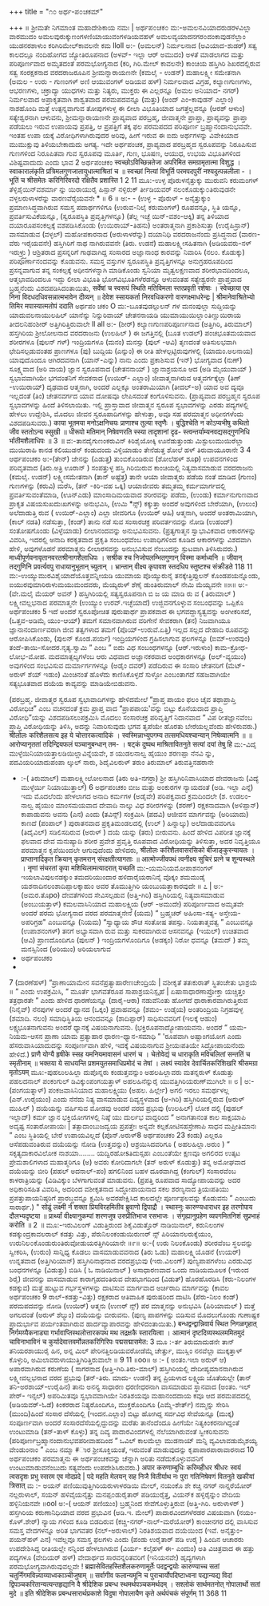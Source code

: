 +++
title = "೧೦ ಅರ್ಥ-ಪ೦ಚಕಮ್"

+++
॥ ಶ್ರೀಮತೇ ನಿಗಮಾಂತ ಮಹಾದೇಶಿಕಾಯ ನಮಃ | 
ಅರ್ಥಪ೦ಚಕ೦ 
ಮ:-ಅಮಲನವಿಯಾದರುಡರಳವಿಲ್ಲಾ ವಾರಮುದಂ 
ಅಮಲವುರುಕ್ಕುಣಂಗಳಣಿಯಾಯುವಂಗಳಡಿಯವ‌ಹಳ್ ಅಮಲವ್ಯಯಾದನಗರ೦ದಂಕಾವುಡನೆಲ್ಲಾಂ 
ಯುಡನರಶಾಳುಂ ಕರಿಗಿರಿಮೇಲ್‌ಕಾವಲನೇ 
ಕಮ 
lloll 
ಅ:- (ಅಮಲನ್) ನಿರ್ಮಲನಾದ (ಅವಿಯಾದ-ಶುಡರ್) ಸತ್ವ ಕಾಲದಲ್ಲೂ ನಂದಿಹೋಗದ ಜ್ಯೋತಿರೂಪನಾದ (ಅಳವ್- ಇಲ್ಲಾ ಆರ್ ಅಮುದಂ) ಅಳತೆ ಮಾಡಲಾಗದ ಮತ್ತು ಪರಿಪೂರ್ಣವಾದ ಅಮೃತದಂತೆ ಪರಮಭೋಗ್ಯನಾದ (ಕರಿ, ಗಿರಿ.ಮೇಲ್ ಕಾವಲನೇ) ಕಾಂಚಿಯ ಹಸ್ತಿಗಿರಿ ಶಿಖರದಲ್ಲಿರುವ ಸತ್ವ ಸಂರಕ್ಷಕನಾದ ವರದರಾಜರೂಪಿನ ಶ್ರೀಮನ್ನಾರಾಯಣನೇ (ಕಮಲೈ - ಉಡನ್) ಮಹಾಲಕ್ಷ್ಮೀ ಸಮೇತನಾಗಿ (ಅಮಲ - ಉರು - ಗುಣಂಗಳ್ ಅಣಿ ಆಯುವಂಗಳ್ ಅಡಿಯವ‌ ಹಳ್) ನಿರ್ಮಲವಾದ ವಿಗ್ರಹ, ಕಲ್ಯಾಣಗುಣಗಳು, ಆಭರಣಗಳು, ಚಕ್ರಾದ್ಯಾ ಯುಧಗಳು ಮತ್ತು ನಿತ್ಯರು, ಮುಕ್ತರು ಈ ಎಲ್ಲರನ್ನೂ (ಅಮಲ ಅನಿಯಾದ- ನಗರ್) ನಿರ್ಮಲವಾದ ಅಪ್ರಾಕೃತವಾಗಿ ಶಾಶ್ವತವಾದ ಪರಮಪದವನ್ನೂ (ಮತ್ತು) (ಅಂದ್ ಎಂ-ಕಾವುಡನ್ ಎಲ್ಲಾಂ) ನಾಶಹೊಂದಿ ಮತ್ತೆ ಉತ್ಪನ್ನವಾಗುವ ತೋಪುಗಳುಳ್ಳ ಈ ಲೀಲಾ ವಿಭೂತಿಯಾದ ಜಗತ್ತೆಲ್ಲವನ್ನೂ (ಆರಶ್ ಆಳುಂ) ಸತ್ಯೇಶ್ವರನಾಗಿ ಆಳುವನು, 
ಶ್ರೀಮನ್ನಾರಾಯಣನೇ ಪ್ರಾಪ್ಯವಾದ ಪರಬ್ರಹ್ಮ, ಜೀವಾತ್ಮನೇ ಪ್ರಾಪ್ತಾ, ಪ್ರಾಪ್ಯವನ್ನು ಪ್ರಾಪ್ತಾ ಪಡೆಯಲು ಇರುವ ಉಪಾಯವು ಪ್ರಪತ್ತಿ, ಆ ಪ್ರಪತ್ತಿಗೆ ತಕ್ಕ ಫಲ ಪರಮಪದದ ಪರಿಪೂರ್ಣ ಬ್ರಹ್ಮಾನಂದಾನುಭವವೇ. ಇಂತಹ ಉಪಾ ಯಕ್ಕೆ ವಿರೋಧಿಗಳಾಗಿರುವುದರ ಅರಿವು, ಹೀಗೆ ಇರುವ ಈ ಐದು ಅರ್ಥಗಳನ್ನು ವಿವೇಕಿಯಾದ ಮುಮುಕ್ಷುವು ತಿಳಿಯಬೇಕಾದುದು ಅಗತ್ಯ. ಇದೇ ಅರ್ಥಪಂಚಕ, ಪ್ರಾಪ್ಯವಾದ ಪರಬ್ರಹ್ಮದ ಸ್ವರೂಪವನ್ನು ನಿರೂಪಿಸುವ ಗುಣಗಳಿಂದ ನಿರೂಪಿತವಾ ಗುವ ಸ್ವರೂಪವು ಮೂರ್ತಿ, ಗುಣ, ಭೂಷಣ, ಆಯುಧ, ಉಭಯ ವಿಭೂತಿಗಳಿಂದ ವಿಶಿಷ್ಟವಾದುದು ಎಂದು ಭಾವ 
2 
ಅರ್ಥಪಂಚಕಂ 
स्वच्छोऽविच्छिन्नतेजा अपरिमित समग्रामृतात्मा विशुद्ध । स्वाकारालंकृति प्रत्रिमलगुणजातायुधात्माश्रितां च ॥ स्वच्छां नित्यां विभूर्ति परमपदपुरीं नश्यदुत्पन्नलीला - । 
भूतिं च श्रीसमेतः करिगिरिवरदो रक्षितैव प्रशास्ति 
1 2 11 
ಮೂ:-ಉಳ್ಳ ಪೊರುಳನೈತ್ತುಕ್ಕು ಮುರುವನಿ ಕರುಮಂಗಳ್ 
ತೆಳ್ಳಿಶೈಯಿನ್‌ವಶರ್ಮಾ ನ್ನು ಯಿರಾಯುರೈ ಹಿಸ್ಪಾನ್ ನಳ್ಳಿರುಕ್ ರ್ತೀಡಿಯವರ್ ನಲಂಕೊಡುಕ್ಕು೦ತಿರುವುಡನೇ ವಳ್ಳಲರುಳಾಳರೆನ್ನು ವಾರಣವೆರೈಯವನೇ 
* 
॥ 6 ॥ 
ಅ:- - 
(ಉಳ್ಳ - ಪೊರುಳ್ - ಅನೈತ್ತುಕ್ಕುಂ ಪ್ರಮಾಣಸಿದ್ಧವಾಗಿರುವ ಸಮಸ್ತ ಪದಾರ್ಥಗಳಿಗೂ (ಉರುವ-ನಿಲೈ ಕರುಮಂಗಳ್) ರೂಪವನ್ನೂ, ಸ್ಥಿತಿ ಯನ್ನೂ, ಪ್ರವರ್ತಿಸುವಿಕೆಯನ್ನೂ, (ಸ್ವರೂಪಸ್ಥಿತಿ ಪ್ರವೃತ್ತಿಗಳನ್ನೂ) (ತೆಲ್ಲ ಇಚ್ಛೆ ಯಿನ್-ವಶಂ-ಆಕ್ಕಿ) ತನ್ನ ತಿಳಿಯಾದ ದಯಾರೂಪಸಂಕಲ್ಪಕ್ಕೆ ವಶಪಡಿಸಿಕೊಂಡು (ಉಯಿರಾಯ್-ತಿಹನು) ಅಂತರಾತ್ಮನಾಗಿ ಪ್ರಕಾಶಿಸುತ್ತಾ (ಉರೈಹಿಸ್ರಾನ್) ವಾಸಮಾಡುವ (ವಳ್ಳಲ್) ಮಹೋಪಕಾರನಾದ (ಅರುಳಾಳರೆನ್ನು) ದಯಾನಿಧಿ ವರದರಾಜನೆಂದು ಪ್ರಸಿದ್ಧನಾದ (ವಾರಣ-ವೆರು ಇರೈಯವನೇ) ಹಸ್ತಿಗಿರಿಗೆ ನಾಥ ನಾಗಿರುವವನೇ (ತಿರು. ಉಡನೆ) ಮಹಾಲಕ್ಷ್ಮೀಸಹಿತನಾಗಿ (ಅಡಿಯವರು-ನಳ್ ಇರುಳ್ರ್ತ್ತು) ಆಶ್ರಿತರಾದ ಪ್ರಸನ್ನರಿಗೆ ಗಾಢವಾಗಿದ್ದ ಸಂಸಾರದ ಅಜ್ಞಾನಾಂಧ ಕಾರವನ್ನು ನಿವಾರಿಸಿ (ನಲಂ. ಕೊಡುಕ್ಕು) ಪರಿಪೂರ್ಣಾನಂದವನ್ನು ಕೊಡುವನು. 
ಸಮಸ್ತ ವಸ್ತುಗಳ ಸ್ವರೂಪಸ್ಥಿತಿ ಪ್ರವೃತ್ತಿಗಳನ್ನೂ ಅನುಗ್ರಹರೂಪದಿಂದ ಪ್ರಸನ್ನವಾಗುವ ತನ್ನ ಸಂಕಲ್ಪಕ್ಕೆ ಅಧೀನಗಳನ್ನಾಗಿ ಮಾಡಿಕೊಂಡು ಸ್ವನಿಯಾ ಮೃತ್ವಲಕ್ಷಣವಾದ ಶರೀರಭಾವದಿಂದಲೂ, ಆತ್ಮಭಾವದಿಂದಲೂ ಇದ್ದು ಲೀಲಾ ವಿಭೂತಿ ಭೋಗವಿಭೂತಿಗಳೆರಡನ್ನೂ ಆಳುವಂತಹ ಸತ್ಯೇಶ್ವರನೇ ಪ್ರಾಪ್ತವಾದ ಬ್ರಹ್ಮನೆಂದು ವಿಶದಪಡಿಸಿದಂತಾಯಿತು, 
सर्वेषां च स्वरूपं स्थिति मतिविमला स्तत्प्रवृती रशेषाः । स्वेच्छाया एव निना विदधदधिवसन्नात्मभावेन दीव्यन् ॥ देवेश स्सायकर्ता निरवधिकरणो वारणक्ष्माधरेन्द्रः | श्रीमानेवाश्रितेभ्यो तिमिर मपास्यात्मतोपं ददाति 
ಅರ್ಥಪಂ ಚಕಂ 
O 
ಮ:-ಬೂತವುಡಲ್ಪುಲನ್‌ ಗಳ ಮನಂಪುಲ್ಲಾ ಸುದ್ದಿಯನ್ನು 
ಯಾದುವಲನಾಯುಲಹಿಲ್ ಯಾನೆನ್ನು ನಿನ್ನುರಿವಾಯ್ ಚೇತನನಾಯಡಿ ಯುಮಾಯುಯಿಲ್ಲಾ೦ತಿಣ್ಣುಯಿರಾಯ ತೀದಲನಿಹಂಶೀರ್ ಅತ್ತಿಗಿರಿತ್ತಿರುವಾಲೇ 
ll all 
ಅ:- (ಶೀರ್) ಕಲ್ಯಾಣಗುಣಪರಿಪೂರ್ಣನಾದ (ಅತ್ತಿಗಿರಿ, ತಿರುಮಾಲ್) ಹಸ್ತಗಿರಿಯ ಶ್ರೀಲೋಲನಾದ ವರದರಾಜನು (ಉಲಹಿಲ್ ) ಈ ಜಗತ್ತಿನಲ್ಲಿ (ಬೂತ ಉಡಲ್) ಪಂಚಭೂತಮಯವಾದ ಶರೀರಗಳೂ (ಪುಲನ್‌ ಗಳ್) ಇಂದ್ರಿಯಗಳೂ (ಮನಂ) ಮನಸ್ಸು (ಪುಲ್ -ಆವಿ) ತೃಣದಂತೆ ಅತಿಸುಲಭವಾಗಿ ಛೇದಿಸಲ್ಪಡುವಂತಹ ಪ್ರಾಣಗಳೂ (ಪು) ಬುದ್ದಿಯ (ಎನ್ನುಂ) ಈ ರೀತಿ ಹೇಳಲ್ಪಟ್ಟಿರುವುಗಳಲ್ಲಿ (ಯಾದುಂ.ಅಲನಾಯ) ಯಾವುದೊಂದೂ ಆಗಿರದವನಾಗಿ (ಯಾನ್-ಎನ್ನು) ನಾನು ಎಂದು ಪ್ರಕಾಶಿಸುವ (ಇನ್) ಭೋಗ್ಯವಾದ (ನುಣ್) ಸೂಕ್ಷ್ಮವಾದ (ಅರಿ ವಾಯ) ಜ್ಞಾನ ಸ್ವರೂಪನಾದ (ಚೇತನನಾಯ್ ) ಜ್ಞಾನಾಶ್ರಯನೂ ಆದ (ಅಡಿ ಮೈಯುವಾಯ್ ) ಸ್ವಭಾವವಾಗಿಯೇ ಭಗವಂತನಿಗೆ ಸೇವಕನಾದ (ಉಯಿರ್- ಎಲ್ಲಾಂ) ಜೀವಾತ್ಮನಾಗಿರುವ ಆತ್ಮವರ್ಗಕ್ಕೆಲ್ಲಾ (ತಿಣ್ -ಉಯಿರಾಯ್) ದೃಢವಾದ ಆತ್ಮನಾಗಿ, ಅಂದರೆ ಎಲ್ಲಕ್ಕೂ ಅಂತರಾಮಿಯಾಗಿ (ತೀದಲ್-ಅ) ಯಾವ ಅವ ದ್ಯವೂ ಇಲ್ಲದಂತೆ (ತಿಂ) ಚೇತನವರ್ಗದ ಯಾವ ದೋಷವೂ ಲೇಪಿಸದಂತೆ ಕಂಗೊಳಿಸುವನು. (ಪ್ರಾಪ್ಯವಾದ ಪರಬ್ರಹ್ಮನ ಸ್ವರೂಪ ಸ್ವಭಾವಗಳನ್ನು ಹಿಂದೆ ತಿಳಿಸಲಾಯಿತು. ಇಲ್ಲಿ ಪ್ರಾಸ್ತಾವಾದ ಜೀವಾತ್ಮನ ಸ್ವರೂಪ ಸ್ವಭಾವಗಳನ್ನು ಎರಡು ಪದ್ಯಗಳಲ್ಲಿ ಹೇಳಲು ಉದ್ದೇಶಿಸಿ, ಮೊದಲು ಜೀವನ ಸ್ವರೂಪಾದಿಗಳನ್ನು ಹೇಳುತ್ತಾ, ಅವೂ ಸಹ ಪರಮಾತ್ಮನ ಅಧೀನಗಳೆಂದು ವಿಶದಪಡಿಸುವರು.) 
काया भूतमया मनोऽक्षनिचयः प्राणाश्च तुल्या स्तृणैः । बुद्धिश्चेति न कोऽप्यभीषु कथितो जीव स्ततोऽन्य स्सुखी ॥ धीरूपो मतिमान् निषेवणरति स्स्या तादृशानां दृढ- स्त्वन्तर्याम्यनवद्यसद्गुणनिधि र्भातीमशैलाधिपः 
॥ 3 ॥ 
ವ:-ತಾನದೈಗುಣಂಕರುವಿನ್ ಕಿರಿಶೈಯೋಕ್ಕಿ 
ಊನೆಡುತ್ತುಂಡು ಮಿಸ್ಟುಲುಮುಯಿರೆಲ್ಲಾ ಮುಯಿರಾಹಿ ಕಾನಡ ಕಲಿಯುಡನ್ ಕಂಡುದಂದು ವಿಳ್ಳಿಯಾಡುಂ ತೇನೆಡುತ್ತ ಶೋಲೆ ಹಳ್ ತಿರುವಾಯೂರಾನೇ 
3 
4 
ಆರ್ಥಪಂಚಕಂ 
ಅ:-(ತೇನ್) ಜೇನನ್ನು (ಎಡುತ್ತ) ತುಂಬಿಕೊಂಡಿರುವ (ಶೋಲೆಹಳ್ ಶೂp) ಉಪವನಗಳಿಂದ ಪರಿವೃತವಾದ (ತಿರು.ಅತ್ರಿ ಊರಾನ್ ) ಸಂಪತ್ತುಳ್ಳ ಹಸ್ತಿ ಗಿರಿಯಿರುವ ಕಾಂಚಿಯಲ್ಲಿ ನಿತ್ಯವಾಸಮಾಡುವ ವರದರಾಜನು (ಕಮಲೈ. ಉಡನ್) ಲಕ್ಷ್ಮೀಸಮೇತನಾಗಿ (ತಾನ್ ಅಷ್ಟೆತ್ತ) ತಾನೇ ಆಯಾ ಜೀವಾತ್ಮರು ಪಡೆಯ ನಂತೆ ಮಾಡಿದ (ಗುಣಂ) ಗುಣಗಳನ್ನು (ಕರುವಿ) ಮರೆಸಿ, (ತನ್ -ಕಿರಿ-ವಹ ಒಕ್ಕಿ) ಆಯಾಜೀವರು ತಮ್ಮತಮ್ಮ ಕರ್ಮಮಾರ್ಗದಲ್ಲಿ ಪ್ರವರ್ತಿಸುವಂತೆಮಾಡಿ, (ಊನ್ಎಡು) ಮಾಂಸಾದಿಮಯವಾದ ಶರೀರವನ್ನು ಪಡೆದು, (ಉಂಡು) ಕರ್ಮಾನುಗುಣವಾದ ಪ್ರಾಕೃತ ವಿಷಯಸುಖದುಃಖಗಳನ್ನು ಅನುಭವಿಸಿ, (ಉಮಿ *ನ್ಸ್) ಕಕ್ಕುತ್ತಾ ಅಂದರೆ ಅವುಗಳಿಂದ ಬೇರೆಯಾಗಿ, (ಉಲುಂ) ಅಲೆದಾಡುತ್ತಿ ರುವ ( ಉಯಿರ್-ಎಲ್ಲಾಂ) ಎಲ್ಲಾ ಜೀವರಿಗೂ (ಉಯಿರ್ ಆಹಿ) ಆತ್ಮನಾಗಿ, ಅಂದರೆ ಅಂತರಾಮಿಯಾಗಿ, (ಕಾಲ್ ನಡತಿ) ನಡೆಸುತ್ತಾ, (ಕಂಡ್) ತಾನು ನಡೆ ಸುವ ಸಂಸಾರಚಕ್ರ ಪರಿವರ್ತನವನ್ನು ನೋಡಿ (ಉಹಂದ್) ಸಂತೋಷಗೊಂಡು (ವಿಳ್ಳೆಯಾಡು) ಲೀಲಾನಂದವನ್ನು ಅನುಭವಿಸುವನು. 
(ಪ್ರತ್ಯಗಾತ್ಮನ ಸ್ವಾಭಾವಿಕವಾದ ಆಕಾರಗಳನ್ನು ವಿವರಿಸಿ, ಇದರಲ್ಲಿ ಅನಾದಿ ಕರಕೃತವಾದ ಪ್ರಕೃತಿ ಸಂಬಂಧವೆಂಬ ಉಪಾಧಿಗಳಿಂದ ಕೂಡಿದ ಆಕಾರಗಳನ್ನು ವಿಶದವಾಗಿ ಹೇಳಿ, ಅವುಗಳೊಡನೆ ಪರಮಾತ್ಮನು ಲೀಲಾರಸವನ್ನು ಅನುಭವಿಸುವ ನೆಂಬುದನ್ನು ಸ್ಪುಟವಾಗಿ ತಿಳಿಸಿರುವರು.) 
माध्वीपूर्णवनावृतानवरतश्रीनागशैलाधिपः । 
सश्रीक श्च निजोपलम्भितगुणान् विस्मा कर्माध्वनि ॥ जीवान् तद्गुणिनि प्रवर्त्यवपु राधायानुभूतान् च्युतान् । भ्रान्तान् वीक्ष्य कृपावश स्तदधिप स्तुष्टश्च संक्रीडते 
118 11 
ಮ:-ಉಯ್ಯುಮುರವಿಶೈಯಾದೆಯೊತ್ತವನ್ನೀಯಡಿ ಯುಮಾಯ ಪೊಯ್ಯುರುನೈ ತನಕ್ಕೇತ್ತಿಪ್ಪುಲನ್ ಕೊಂಡಪಯನ್ನೊಂಡು, ಐಯುರವುಮಾರಿರುಳುಮಯುಮಂದವರು, 
ಮೆಯ್ಯರುಳ್ ಶೆಣೈ ಡುಂತಿರುಮಾಲ್‌ ನೇಮಿ ಮೆಯ್ಯವನೇ ॥೫॥ 
ಅ:-(ವೇ.ಮಲೈ ಮೆಯರ್ ಅವನ್ ) ಹಸ್ತಿಗಿರಿಯಲ್ಲಿ ಸತ್ಯಸ್ವರೂಪನಾಗಿ ಬಿ ಜ ಯ ಮಾಡಿ ರು ವ ( ತಿರುಮಾಲ್ ) ಲಕ್ಷ್ಮೀವಲ್ಲಭನಾದ ಪರಮಾತ್ಮನೇ (ಉಯ್ಯುಂ ಉರವ್.ಇಚ್ಛೆಯಾದೆ) ಉಜ್ಜಿವನಗೊಳ್ಳುವ ಸಂಬಂಧವನ್ನು ಒಪ್ಪಿಕೊ 
ಅರ್ಥಪಂಚಕಂ 
5 
ಇದೆ ಅಂದರೆ ಸ್ವರೂಪೋಚಿತ ಪುರುಷಾರ್ಥ ಪ್ರಾಪಕವಾದ ಈ ಭಗವದ್ದಾಸ್ಯತ್ವವನ್ನು ಅಂಗೀಕರಿಸದೆ, (ಒತ್ತವ-ಅಡಿಮೈ ಯುಂ-ಆಯ್) ತಮಗೆ ಸಮಾನವಾಗಿರುವ ವರಿಗೇನೆ ಸೇವಕರಾಗಿ (ತನ) ನಿಜವಾಗಿಯೂ ಜ್ಞಾನಾನಂದಾರ್ಣವರಾಗಿ ಜೀವ ತತ್ವಗಳಾದ ತಮಗೆ (ಪೊಯ್-ಉರುವೆ.ಏತ್ತಿ) ಇಲ್ಲದ ಸಲ್ಲದ ದೇಹಾದಿ ರೂಪವನ್ನು ಆರೋಪಿಸಿಕೊಂಡು, (ಪುಲನ್ ಕೊಂಡ.ಪರ್ಯ) ಇಂದ್ರಿಯಗಳಿಂದ ಗ್ರಹಿಸಲಾಗುವ ಫಲಗಳನ್ನೂ (ಐಮ್-ಉರವುಂ) ತಂದೆ-ತಾಯಿ-ಸೋದರ.ನೃತ್ಯ.ಸ್ವಾಮಿ ” ಎಂಬ 
” ಐದು ವಿಧ ಸಂಬಂಧಗಳನ್ನೂ (ಆರ್.ಇರುಳುಂ) ಕಾಮ-ಕ್ರೋಧ-ಲೋಭ-ಮೋಹ. ಮದಮಾತ್ಸಲ್ಯಗಳೆಂಬ ಆರು ವಿಧವಾದ ಅಜ್ಞಾನಕರವಾದ ಅಂಧಕಾರಗಳನ್ನೂ (ಅಲ್-ವ್ಯಯುಂ) ಅವುಗಳಿಂದ ಸಂಭವಿಸುವ ದುರ್ಮಾರ್ಗಗಳನ್ನೂ (ಅಡೈಂ ದವರ್) ಪಡೆದಿರುವ ಈ ಸಂಸಾರಿ ಚೇತನರಿಗೆ (ಮೆಟ್-ಅರುಳ್ ಶೆಯ್ ಇಡುಂ) ಮಿಂಚಿನಂತೆ ಹೊಳೆದು ಕಾಣಿಸಿಕೊಳ್ಳದೆ ಸುಳ್ಳೋ ಎಂಬಂತಾಗದೆ ಸಹಜವಾಗಿಯೇ ಸತ್ಯಭೂತವಾದ ದಯೆಯ ಕಾವ್ಯವನ್ನು ಮಾಡಿಯೇಬಿಡುವನು. 

(ಪರಬ್ರಹ್ಮ. ಜೀವಾತ್ಮರ ಸ್ವರೂಪ ಸ್ವಭಾವಾದಿಗಳನ್ನು ಹೇಳಿದಮೇಲೆ “ಪ್ರಾಪ್ತ ಪಾಯಂ ಫಲಂ ಚೈವ ತಥಾಪ್ರಾಪ್ತಿ ವಿರೋಧಿಚ” ಎಂಬ ವಚನದಂತೆ ಕ್ರಮ ಪ್ರಾಪ್ತ ವಾದ “ಪ್ರಾಪಪಾಯ'ವನ್ನು ಬಿಟ್ಟು ಕೊನೆಯದಾದ ಪ್ರಾಪ್ತಿ ವಿರೋಧಿ”ಯನ್ನು ವಿಶದಪಡಿಸಲುಪಕ್ರಮಿಸಿ ಮೊದಲು ಸಂಸಾರಚಕ್ರ ಪರಿವೃತ್ತಿಗೆ ನಿದಾನವಾದ “ ವಿಪ ರೀತಜ್ಞಾನವೆಂಬ ಪ್ರಾಪ್ತಿ ವಿರೋಧಿಯನ್ನು ತಿಳಿಸಿ, ಅದನ್ನು ನಿವಾರಿಸುವುದು ಭಗವ ತೃಪೆಯೇ ಹೊರತು ಬೇರೆಯಲ್ಲವೆಂದು ಹೇಳಿರುವರು.) 
श्रीलोलः करिशैलसत्य इह ये चोत्तारकत्वादिकं । स्वस्मिन्नाभ्युपगम्य तत्समधियश्चान्यान् निषेव्यात्मनि ॥ ॥ आरोप्यानृततां तदिन्द्रियफलं पञ्चानुबन्धान् तम- । षट्कं दुष्पथ माश्रितावितनुते सत्यां दयां तेषु हि 
ಮ:-ವಿದೈ ಮುಳ್ಳೆಯಿನಿಯಾಯತ್ತಾಲಡಿಯಿಲ್ಲಾವಿನ್ನೆಯವೇ, 
ಶ ಯುಡಲನಾಲ್ವ ಹೈಯುಂ ಶರಣಪ್ಪಾ ನೆನವಿ ನ್ನು, ಪದವಿಯರಿಯಾದುಪಂಪಾ ಲ್ಕುಲ್ ನಾರು, 
ಶಿದೈವಿಲರುಳ್ ತರುಂ ತಿರುಮಾಲ್ ತಿರುವತ್ತಿನಹರಾನೇ 
* :-( ತಿರುಮಾಲ್) ಮಹಾಲಕ್ಷ್ಮೀಲೋಲನಾದ (ತಿರು ಅತಿ-ನಗರ್ರಾ) ಶ್ರೀ ಹಸ್ತಿಗಿರಿನಿವಾಸಿಯಾದ ದೇವರಾಜನು (ವಿದ್ಯೆ ಮುಳ್ಳೆರ್ಯಿ ನಿಯಾಯುತ್ತಾಲ್) 
6 
ಅರ್ಥಪಂಚಕಂ 
ಬೀಜ ಮತ್ತು ಅಂಕುರಗಳ ನ್ಯಾಯದಂತೆ (ಅಡಿ. ಇಲ್ಲಾ ಎನ್ನೆ) ಇದು ಮೊದಲೆಂದು ಹೇಳಲಾಗದ ಅನಾದಿ ಕರ್ಮಗಳ (ಅಡೈವೇ) ಪರಿಪಕ್ವವಾದ ಕ್ರಮದಿಂದಲೇ (ಶ. ಉಡಲಂ-ನಾಲ್ವ ಹೈಯುಂ ಮಾಂಸಮಯವಾದ ದೇವಾದಿ ನಾಲ್ಕು ವಿಧ ಶರೀರಗಳನ್ನು (ಶರಣ್) ರಕ್ಷಕನಾದವಾಗಿ (ಅಳಿಪ್ಪಾನ್) ಕಾಪಾಡುವನು ಅವನು (ಎನ) ಎಂದು (ತವಿನ್ಸ್) ಸಂಕ್ರಮಿಸಿ (ಪದವಿ) ಆಜೀವನ ಮಾರ್ಗವನ್ನು (ಅರಿಯಾದು) ಕಾಣದೆ (ಪಂಪಾಲ್ ) ಪುರಾತನವಾದ ಪ್ರಕೃತಿಮಂಡಲದಲ್ಲಿ (ಉಲ್ 
) ಹಿನ್ನಾಲ್ಕು) ಅಲೆದಾಡುವವರಿಗೂ (ತಿದೈವಿಲ್) ಸಡಿಲಿಸದಿರುವ (ಅರುಳ್ ) ದಯೆ ಯನ್ನು (ತರು) ಬೀರುವನು. 
ಹಿಂದೆ ಹೇಳಿದ ವಿಪರೀತ ಜ್ಞಾನಕ್ಕೆ ಫಲವಾದ ದೇವ ಮನುಷ್ಯಾದಿ ಶರೀರ ಪ್ರವೇಶ ಪ್ರವೃತ್ತಿ ರೂಪವಾದ ವಿರೋಧಿಯನ್ನು ತಿಳಿಸುತ್ತಾ, ಅದರ ನಿವೃತ್ತಿಯೂ ಪರಮಾತ್ಮನ ಕೃಪೆಯಿಂದಲೇ ಆಗುವುದೆಂದು ಹೇಳಿದರು, 
श्रीलोलः करिशैलवासरसिको बीजाङ्कुरन्यायतः । प्राप्तानादिकृत क्रियान् कृतमरान् संरक्षतीत्यागताः ॥ आत्मोज्जीवपथं त्वनीक्ष्य सुचिरं प्रत्ने च शून्यस्थले । नृणां संचरतां कृपा मशिथिलामत्यादरात् यच्छति 
ಮ:-ಯಮನಿಯಮೋಪಾಶನಂಗಳ್ ಇಯಲಾವಿಪುಲನಡಕ್ಕುಂ 
ತಮದರಿಯುಂದಾರ ಹಳಿದಾರೈಯರಾನಿನೈ ವೊಕ್ಕಂ ಶಮಮುಡೈ ಯಶನಾದಿನಲಂಶಾದಿಪ್ಪಾಲಕ್ಕಾಹುಂ 
ಅವರ‌ ತೊಮುತ್ತಿಗಿರಿ ಯಂಬುಯತ್ತಾಕಾರವುದೇ ॥ ೭ | 
ಅ:-(ಅಮರ‌.ತೊpo) ದೇವತೆಗಳಿಂದ ಸೇವಿಸಲ್ಪಡುವ (ಅತ್ತಿ-ಗಿರಿ) ಹಸ್ತಿಗಿರಿಯಲ್ಲಿ ನಿತ್ಯವಾಸಮಾಡುವ (ಅಂಬುಯತ್ತಾಳ್) ಕಮಲವಾಸಿನಿಯಾದ ಮಹಾಲಕ್ಷ್ಮಿಯ (ಆರ್ -ಅಮುದೇ) ಪರಿಪೂರ್ಣವಾದ ಅಮೃತವೇ ಅಂದರೆ ಪರಮ ಭೋಗ್ಯನಾದ ವರದ ಪರಮಾತ್ಮನೇನೆ (ಯಮ) “ ಬ್ರಹ್ಮಚರ್ ಅಹಿಂಸಾ-ಸತ್ಯ- ಅಸ್ತೇಯ-ಅಪರಿಗ್ರಹ" ಎಂಬುವನ್ನೂ (ನಿಯಮ) “ಸ್ವಾಧ್ಯಾಯ ಶೌಚ ಸಂತೋಷ ತಪಸ್ಸು. ನಿಯತಾತ್ಮವತ್ವ ” ಎಂಬುವನ್ನೂ (ಉಪಾಶನಂಗಳ್) ತನಗೆ ಅಭ್ಯಾಸವಾಗಿ ರುವ ಮತ್ತು ಸುಕರವಾಗಿರುವ ಆಸನವನ್ನೂ (ಇಯಲ್) ಉಚಿತವಾದ (ಆವಿ) ಪ್ರಾಣದೊಂದಿಗೂ (ಪುಲನ್ ) ಇಂದ್ರಿಯಗಳೊಂದಿಗೂ (ಅಡಕ್ಕಂ) ನಿರೋ ಧವನ್ನೂ (ತಮದ್ ) ತಮ್ಮ ಮನಸ್ಸಿನಿಂದ (ಅರಿಯುಂ) ಅರಿಯಲಾಗುವ 
* ಅರ್ಥಪಂಚಕಂ 
* 
7 
(ದಾರಣೆಹಳ್) “ಪ್ರಾಣಾಯಾಮೇನ ಸವನೆಪ್ರತ್ಯಾಹಾರೇಣಚೇಂದ್ರಿಯೆ | ವಶೀಕೃತೆ ತತಃಕುರಾತ್ ಸ್ಥಿತಂಚೇತು ಭಾಶ್ರಯೆ ॥ ” ಎಂದು ಉಪಕ್ರಮಿಸಿ, “ ಮೂರ್ತೆ ಭಾಗವತೆರೂಪ ಸಾಪಾಶ್ರಯನಿಸ್ಪೃಹೆ | ಏಷಾಸಾಧಾರಣಾಪ್ರೋಕ್ತಾ ಯಚ್ಚಿತ್ತಂ ತತ್ರಧಾರತೇ ” ಎಂದು ಹೇಳಿದ ಧಾರಣೆಯನ್ನೂ (ದಾರೈ-ಆರಾ) ನಡುವೆನಿಂತು ಹೋಗದೆ ಧಾರಾಕಾರವಾಗಿರುತ್ತಿರುವ (ನಿನೈವ್) ನೆನಪುಗಳ ಅಂದರೆ ಧ್ಯಾನದ (ಒಕ್ಕಂ) ಪ್ರವಾಹವನ್ನೂ (ಶಮಂ- ಉಡೈಯ) ಅಂತರಿಂದ್ರಿಯ ನಿಗ್ರಹವುಳ್ಳ (ಶಮಾದಿ. ನಲಂ) ಸಮಾಧಿಸ್ಥಿತಿಯ ಆನಂದವನ್ನೂ (ಶಾದಿಪ್ಪಾರ್) ಸಾಧಿಸುವವರಿಗೆ (ಇಲಕ್ಕೆ ಆಹುಂ) ಲಕ್ಷ್ಯಭೂತನಾಗುವನು ಅಂದರೆ ಧ್ಯಾನಕ್ಕೆ ವಿಷಯನಾಗುವನು. (ಭಕ್ತಿರೂಪನಾದ್ಯೋಪಾಯವನು. ಅಂದರೆ “ ಯಮ-ನಿಯಮ-ಆಸನ ಪ್ರಾಣಾ ಯಾಮ ಪ್ರತ್ಯಾಹಾರ ಧಾರಣ-ಧ್ಯಾನ-ಸಮಾಧಿ ” 'ರೂಪವಾಗಿ ಅಷ್ಟಾಂಗಯೋಗ ಎಂದು ಹೆಸರುವಾಸಿಯಾದುದನ್ನು ಸಂಪೂರ್ಣವಾಗಿ ಹೇಳಿ, ಇದಕ್ಕೆ ವಿಷಯನಾಗುವ ಶ್ರೀಯಃಪತಿಯೇ ಸಿದ್ಧೋಪಾಯನೆಂದು ಹೇಳಿದೆ.) 
प्राणै योग्यै हृषीके स्सह यमनियमावासनं धारणं च । चेतोवेद्यं च धाराकृति मविचलितां सन्ततिं च स्मृतीनाम् ॥ भक्तया ये साधयन्ति प्रशमयुतसमाधिप्रमोदं च तेषां । लक्ष्यं स्यादेव देवार्चितकरिशिखरि श्रीसमग्रा मृतोऽयम् 
ಮೂ:-ಪುಹಲುಲಹಿಲ್ಲಾ ದುಪೊನ್ನರು ಕಂಡುತ್ತವನ್ನುಂ ಅಹಲಹಿಲ್ಲಾವರು ಮತನ್ನರುಳ್ ಕೊಡುತ್ತು ಪಹಲದನಾಲ್ ಪಂಕಂಗುಲ್ ಡಿವಿಕ್ಕುಂಪಂಗಯತ್ತಾಳ್ ಅಹಲಹಿನೆನ್ನುರೈ ಯುವತ್ತಿಗಿರಿಯರುಣ್‌ಮುಗಿಲೇ ॥ ೮ | 
ಅ:-(ಪಂಗಯತ್ನಾಳ್) ಪಂಕಜವಾಸಿನಿಯಾದ ಮಹಾಲಕ್ಷ್ಮಿಯು (ಅಹಲ. ಹಿರ್ಲ್ಲೇ) ಅಗಲಿ ಇರಲು ಸಮರ್ಥಳಲ್ಲ (ಎನ್.ಉರೈಯುಂ) ಎಂದು ನೆನೆದು ನಿತ್ಯ ವಾಸಮಾಡುವ ದಿವ್ಯಸ್ಥಳವಾದ (ಅ-ಗಿರಿ) ಹಸ್ತಿಗಿರಿಯಲ್ಲಿರುವ (ಅರುಳ್ ಮುಹಿಲ್ ) ದಯೆಯನ್ನು ವರ್ಷಿಸುವ ಮೋಡವು ಅಂದರೆ ವರದ ಪ್ರಭುವು (ಉಲಹಿಲ್) ಲೋಕ ದಲ್ಲಿ (ಪುಹಲ್ ಇಲ್ಲಾದ್) ಕರ್ಮ ಜ್ಞಾನ ಭಕ್ತಿಯೋಗಗಳಲ್ಲಿ ನಿಷ್ಠೆ ಯು ದುರ್ಲಭ ವಾದ್ದರಿಂದ “ ಅನಾಗತಾನಂತ ಕಾಲ ಸಾಕ್ಷಯಾಪಿ ಅದೃಷ್ಟ ಸಂತಾರೋಪಾಯಃ | ತತ್ಪಾದಾಂಬುಜದ್ವಯ ಪ್ರಪತ್ತೇಃ ಅನ್ನವೇ ಕಲ್ಪಕೋಟಿಸಹಸ್ರೇಣಾಪಿ ಸಾಧನ ಮಪ್ರೀತಿಮಾನಃ ” ಎಂಬ ಸ್ಥಿತಿಯಲ್ಲಿ ಬೇರೆ ಉಪಾಯವಿಲ್ಲದೆ (ಪೊನ್.ಅರುಳ್8 
ಅರ್ಥಪಂಚಕಂ 
23 
ಕಂಡು) ಎಲ್ಲರೂ ಆಸೆಪಡುವಂತಿರುವ ದಯೆಯನ್ನು ನೋಡಿ (ಉತ್ತವನ್ನುಂ) ಆಶ್ರಯಿಸಿದವರಿಗೂ ( ಅಹಲಹಿಲ್ಲಾ.ಅರುಂ ) “ ಸಕೃತ್ಯದಾಕಾರವಿಲೋಕ ನಾಶಯಾ........ ಯದ್ವಿರಹೋsತಿದುಸ್ಸಹಃ ಎಂಬಂತೆಯೇ ಕ್ಷಣವೂ ಅಗಲಿರದ ಉತ್ಕಟ ಪ್ರೇಮಶಾಲಿಗಳಾದ ಮಹಾತ್ಮರಿಗೂ (ಅ) ಅವರು ಕೋರಿದಾಗಲೇ (ತನ್ ಅರುಳ್ ಕೊಡುತ್ತು) ತನ್ನ ಅಮೋಘವಾದ ದಯೆಯನ್ನು ಬೀರಿ (ಪಹಲ್ ಅದನಾಲ್-ಪಂ) ಹಗಲಿನಿಂದ ಬಹಳ ದೂರವಾಗಿದ್ದ (ಕಂಗುಲ್) ಸಂಸಾರವೆಂಬ ಕಾಳರಾತ್ರಿಯನ್ನು (ವಿಡಿವಿಕ್ಕುಂ ಬೆಳಗಾಗುವಂತೆ ಮಾಡುವನು. 
(ಪ್ರಪತ್ತಿ ರೂಪವಾದ ಸಾದ್ಯೋಪಾಯವನ್ನು ಅದರ ಅಧಿಕಾರಿಸಹಿತ ವಿವರಿಸಿ, ಅದರಿಂದ ವಶೀಕೃತನಾದ ಸಿದ್ಧೋಪಾಯನಾದ ಸಕಲ ಶರಣ್ಯನಾದ ತ್ರಿಯಃಪತಿಯು ಪ್ರಪತ್ತುಪಾಯನಿಷ್ಠರಿಗೆ ಪ್ರಾರಬ್ಧವನ್ನೂ ಕ್ಷಮಿಸಿ ಅವರಪೇಕ್ಷಿಸಿದ ಕಾಲದಲ್ಲೇ ಪೂರ್ಣಫಲವನ್ನು ಕೊಡುವನು ” ಎಂಬುದು ಸಾರಾರ್ಥ.) 
" 
सोढुं लक्ष्मी र्न शक्ता प्रियविरहमितीव ब्रुवाणो द्विपाद्रौ । स्थास्नुः कारुण्यधाराधर इह तरणोपाय दौलभ्यदृष्टया ॥ प्रार्थ्यां वीक्ष्यानुकम्पां शरणजुष उरुप्रीतिभाज रसभाजः । 
संगृह्यानुग्रहेण व्यपगमितनिशं सुप्रभाहं करोति 
॥ 2 ॥ 
ಮೂ:-ಇರುವಿಲಂಗ್ ವಿಡುತ್ತಿರುಂದ ಶಿಕೈವಿಡುತ್ತೊರ್ ನಾಡಿಯಿನಾಲ್, 
ಕರುನಿಲಂಗಳ ಕಡಕ್ಕುಂದ್ರಕಾವಲರಾಲ್ ಕಡತ್ತು ವಿತ್ತು, ಪೆರುನಿಲಂಕಂಡುಯಿರುಣರ್ ನ್ಸ್ ಪಿರಿಯಾನಲರುಕ್ಶೆಯುಂ, ಉರುನಿಲ೦ಕೊಂಡುರುಂತಿರುವೋಡುಯರತ್ತಿಗಿರಿಯಾನೇ ॥೯॥ 
ಅ:-( ಉರು ನಿಲಂಕೊಂಡು) ಶರೀರವೆಂಬ ಸ್ಥಲವನ್ನು ಸ್ವೀಕರಿಸಿ, (ಉರುಂ) ಸಾನ್ನಿಧ್ಯ ಕೊಡಲು ವಾಸಮಾಡುವವನಾದ (ತಿರು ಓಡು) ಮಹಾಲಕ್ಷ್ಮಿಯೊಡನೆ (ಉಯರ್) ಉನ್ನತವಾದ (ಅತ್ತಿಗಿರಿಯಾನ್) ಹಸ್ತಿಗಿರಿನಾಥನಾದ ವರದಪ್ರಭುವು (ಇರು.ವಿಲಂಗ್) ಪುಣ್ಯಪಾಪಗಳೆಂಬ ಎರಡುವಿಧ ಬಂಧನಗಳನ್ನೂ (ವಿಡುತ್ತು) ಬಿಡಿಸಿ ( ಓ‌ ನಾಡಿಯಿನಾಲ್ ) ಅಸಾಧಾರಣವಾದ ಒಂದು ನಾಡಿಯಮೂಲಕ (ಇರುಂದ ಶಿರೈ) ಜೀವನನ್ನು ವಾಸಮಾಡುವ ಕಾರಾಗೃಹದಂತಿರುವ ದೇಹಭಾಗದಿಂದ (ವಿಡುತ್) ಹೊರಹೊರಡಿಸಿ (ಕರು-ನಿಲಂಗಳ ಕಡಕ್ಕುವ) ಮತ್ತೆ ಹುಟ್ಟುವ ಗರ್ಭಸ್ಥಳಗಳನ್ನು ದಾಟಿಸುವ ಮಾರ್ಗವಾದ ಅರ್ಚಿರಾದಿ ಮಾರ್ಗವನ್ನು (ಕಾವಲ 
ಅರ್ಥಪಂಚಕಂ 
9 
ರಾಲ್-ಕಡತ್ತು-ವಿತ್ತು) ರಕ್ಷಕರಾದ ಆತಿವಾಹಿಕ ಪುರುಷರಿಂದ ದಾಟಿಸಿ (ಪೆರು-ನಿಲಂ ಕಂಡ್) ಪರಮಪದವನ್ನು ನೋಡಿ (ಉಯಿರ್) ಆತ್ಮನು (ಉಣರ್ ನ್ಸ್) ಪರ ಮಾತ್ಮನನ್ನು ಅನುಭವಿಸಿ (ಪಿರಿಯಾಮಲ್ ) ಮತ್ತೆ ಅಗಲದಂತೆ (ಅರುಳ್ ಶೆಲ್ಯುಂ) ದಯೆಯನ್ನು ಬೀರುವನು. 
(ಪುಣ್ಯ ಪಾಪಗಳನ್ನು ಬಿಡಿಸುವ ಮೊದಲುಗೊಂಡು ಗುಣಾಷ್ಟಕ ಪ್ರಾದುರ್ಭಾವ ಪರ್ಯಂತವಾಗಿರುವ ಹಾರ್ದವ್ಯಾಪಾರವನ್ನು ಹೇಳಿದಂತಾಯಿತು.) 
बन्धद्वन्द्वान्निवार्य स्थित निगळगृहात् निर्गमय्यैकनाड्या गर्भावाप्तिस्थलोत्तारकपथ मथ तद्रक्षकै स्तारयित्वा । आत्मानं दृष्टदिव्यस्थलममितमुदं चाविनाभाविनं च कुर्यादेवात्तवर्मोन्नतकरिगिरिपः पद्मसद्मासमेत: 
3 
ಮೂ :-ರ್ತ ತಿರುಮಾದುಡನೇ ತಾನ್ ತನಿಯರಶಾಯುರೈ ಹಿನ, 
ಅನ್ನ ಮಿಲ್ ಪೇರಿನತ್ತಿಲಡಿಯವರೋಡೆಮ್ಮೆ ಚೇರ್ತ್ತು, ಮುಸ್ಲಿಂ ನನವೆಲ್ಲಾ ಮುಕ್ಕತ್ತಾಳ್ ಕೊಳ್ಳುರಿ, ಅಮಿಲಾವರುಳಾಯುತ್ತಿಗಿರಿತ್ತಿರುವಾಲೇ 
॥ 9 11 
॥oo॥ 
ಅ :- ( ಅಂತಂ.ಇಲಾ ಅರುಳ್ ಆ) ಅಪಾರವಾಗಿರುವ ಕರುಣೆಯ 
( ಸಾಗರನಾದ (ಅತ್ತಿ-ಗಿರಿ.ತಿರು-ಮಾಲ್) ಹಸ್ತಿಗಿರಿಯಲ್ಲಿ ದೇದೀಪ್ಯಮಾನನಾಗಿರುವ ಲಕ್ಷ್ಮೀವಲ್ಲಭನಾದ ವರದ ಪ್ರಭುವು (ತನ್-ತಿರು. ಮಾದು- ಉಡನೆ) ತನ್ನ ಪ್ರಿಯಳಾದ ಲಕ್ಷ್ಮಿಯ ಜೊತೆಯಲ್ಲೇ (ತಾನ್ ತನಿ-ಅರಶಾಯ್-ಉರೈಹಿನ) ತಾನು ಅನನ್ಯ ಸಾಧಾರಣ ಧರಣೀಧರನಾಗಿ ವಾಸಮಾಡುವ ಸ್ಥಾನವಾದ (ಅಂತಂ. ಇಲ್ ಪೇರ್- ಇನ್ಸಲ್) ಅಪರಿಮಿತವೂ ಸ್ವಭಾವವಾಗಿಯೇ ನಿರತಿಶಯವೂ ಮಹಾನಂದದಾಯ ಕವೂ ಆದ ಪರಮಪದದಲ್ಲಿ (ಅಡಿಯವರ್-ಓಡೆ) ಕಿಂಕರರಾದ ನಿತ್ಯರೊಂದಿಗೂ, ಮುಕ್ತರೊಂದಿಗೂ (ಎಮ್ಮೆ-ಶೇರ್ತ್) ನಮ್ಮನ್ನು ಸೇರಿಸಿ (ಮುಂದಿ)ಹಿಂದೆ ಸಂಸಾರ ದೆಸೆಯಲ್ಲಿ (ಇಂದನ.ಎಲ್ಲಾಂ) ಬಿಟ್ಟು ಹೋಗಿದ್ದ ಸರ್ವವಿಧ ಸೇವೆಯನ್ನೂ (ಮುಕ್ಕ) ಸಂಪೂರ್ಣವಾಗಿ ಅಂದರೆ ಸಂಸಾರದೆಸೆಯಲ್ಲಿದ್ದುದನ್ನು ಮರೆತು ತಾನೆಂದೆಂದೂ ಹೀಗೆಯೇ ನಿತ್ಯಕಿಂಕರನಾಗಿದ್ದಂತೆ ಉಂಟುಮಾಡಿ (ತನ್-ತಾಳ್ ಕೊಳ್ಳು) ತನ್ನ ದಿವ್ಯ ಪಾದಾರವಿಂದಗಳಲ್ಲಿ ನೆಲೆಯಾಗಿರುವಂತೆ ಸ್ವೀಕರಿಸುವನು 
(ಪರಿಪೂರ್ಣಬ್ರಹ್ಮಾನಂದಾನುಭವಪರೀವಾಹದಿಂದ “ ಒವಿಲ್ ಕಾಲಮೆಲ್ಲಾ ಮುಡನಾಯ್ ಮನ್ನಿ ವ್ಯವಿಲಾವಡುಮೈಶಯ್ಯ ವೇಂಡುಂನಾಂ ” ಎಂಬ ನಮ್ಮಾ #ಾರ ಶ್ರೀಸೂಕ್ತಿಯಂತೆ, ಇರುವಂತೆ ಮಾಡುವುದನ್ನು ಕೃಪಾಪಾರಪಾರಾವಾರನಾದ 
10 
ಅರ್ಥಪಂಚಕಂ 
ಪರಮಾತ್ಮನು ಈ ಅರ್ಥಪಂಚಕವನ್ನು ಚೆನ್ನಾಗಿ ಅರಿತು ನಡೆದುಕೊಳ್ಳುವವನಿಗೆ ಉಂಟುಮಾಡುವನೆಂಬುದು ಸತ್ಯವೆಂದು ಉಪದೇಶಿಸಿರುವರು.) 
अपार करुणाम्बुधिः करिमहीधर श्रीधरः 
स्वयं त्वसदृशः प्रभु स्सरम एव मोदप्रदे | पदे महति मेलयन् सह निजै वितीर्याथ नः पुरा गतिनिषेवणं वितनुते खकीयां त्रिसात् 
ಮ :- ಅಯನ್ ಪಣಿಯುವುತ್ತಿಗಿರಿಯರುಳಾಳರಡಿಯಿ ಮೇಲ್, 
ನಯಂಕೊ ಶೇ‌ ಕಚ್ಚಿ ನಗರ್ ನಾನ್ನರೆಯೋರ್ ನಲ್ಲರುಳಾಲ್, ಸಯನ್ ಹಳಿವೈಯನೈತ್ತು ಮನಪ್ಪ೦ಡುರೈತಾರ್ ಪಡಿಯುರೈತ್ತ, ವಿಯನ್‌ಕ ಹಳ್ಳಿರೈನ್ನುಂ ವೇದಿಯ‌ ಹಳ್ಳಿನಿಯನವೇ ॥ool ಅ:-( ಆಯನ್ ಪಣಿಯುಂ) ಬ್ರಹ್ಮನಿಂದ ಸೇವೆಗೊಳ್ಳುತ್ತಿರುವ (ಅತ್ತಿ-ಗಿರಿ. ಅರುಳಾಳರ್ ) ಹಸ್ತಗಿರಿಯ ಕರುಣಾನಿಧಿಯಾದ ವರದ ಪ್ರಭುವಿನ (ಅಡಿ.ಇ. ಮೇಲ್) ಪಾದಾರವಿಂದಗಳೆರಡರ ವಿಷಯವಾಗಿ (ನಯಂ-ಕೊಳ್.ಶೇರ್) ನ್ಯಾಯ ಗಳಿಂದ ಕೂಡಿ ಬಿಡದಿರುವ (ಕಚ್ಚಿ-ನಗರ್-ನಾಲ್-ಮರೆಯೋರ್) ಕಾಂಚೀನಗರ ದಲ್ಲಿ ವಾಸಿಸುವ ಸಮಸ್ತ ವೇದಗಳನ್ನೂ ಅರಿತ ಭಾಗವತರ (ನಲ್-ಅರುಳಾಲ್) ನಿರತಿಶಯವಾದ ದಯೆಯಿಂದ (ಇವೆ. ಅನೈತ್ತುಂ-ಪಯನ್‌ಹಳ್ ಎನ) ಇವೆಲ್ಲವೂ ಸಮಸ್ತ ಫಲಗಳು ಎಂದು (ಪಂಡು ಉರೈತಾರ್ ಪಡಿ ಉರೈ ) ಹಿಂದಿನ ಆಚಾರರು ಉಪದೇಶಿಸಿದ್ದ ರೀತಿಯಲ್ಲೇ ನನ್ನಿಂದ ಹೇಳಲಾಗಿರುವ (ವಿರ್ಯ- ಕಲೈಹಳ್ ಈ‌- ಎಂದುಂ) ಅತಿ ವಿಚಿತ್ರವಾದ ಈ ಹತ್ತು ಪದ್ಯಗಳೂ (ವೇದಿಯರ್‌ ಹಳ್) ವೇದಾರ್ಥದ ಸಾರವನ್ನರಿತವರಿಗೆ (ಇನಿಯನವೇ) ಹೃದ್ಯಗಳಾಗಿ ಪರಮಭೋಗ್ಯವಾಗಿರುವುವಲ್ಲವೇ ! 
ब्रह्मासेवितहस्तिशैलकरुणामूर्तेः पदद्वन्द्वयोः 
कारुण्याच्च सतां चतुर्निंगमविन्न्याय्याध्वकाञ्चीजुषाम् ॥ सर्वागीव फलान्यमूनि च पुराचार्योपदिष्टाध्वना पद्यान्यद्य विदां द्विपञ्चकरितान्यत्यन्तहृद्यानि वै 
श्रीदेशिक प्रबन्ध स्थमर्थपञ्चकमर्थदम् । 
सश्लोकं सार्थमतनोत् गोपालार्थो सतां मुदे ॥ 
इति श्रीदेशिक प्रबन्धसारार्थप्रकाशे विदुषा गोपालायैण कृते अर्थपंचकं संपूर्णम् 
11 368 11 
